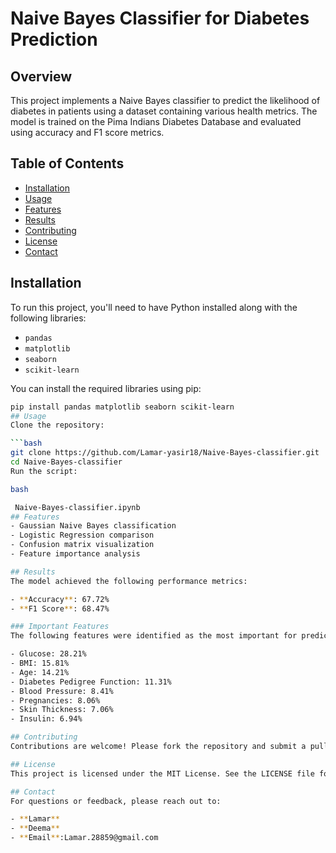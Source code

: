 # Naive Bayes Classifier for Diabetes Prediction

## Overview
This project implements a Naive Bayes classifier to predict the likelihood of diabetes in patients using a dataset containing various health metrics. The model is trained on the Pima Indians Diabetes Database and evaluated using accuracy and F1 score metrics.

## Table of Contents
- [Installation](#installation)
- [Usage](#usage)
- [Features](#features)
- [Results](#results)
- [Contributing](#contributing)
- [License](#license)
- [Contact](#contact)

## Installation
To run this project, you'll need to have Python installed along with the following libraries:
- `pandas`
- `matplotlib`
- `seaborn`
- `scikit-learn`

You can install the required libraries using pip:

```bash
pip install pandas matplotlib seaborn scikit-learn
## Usage
Clone the repository:

```bash
git clone https://github.com/Lamar-yasir18/Naive-Bayes-classifier.git
cd Naive-Bayes-classifier
Run the script:

bash

 Naive-Bayes-classifier.ipynb
## Features
- Gaussian Naive Bayes classification
- Logistic Regression comparison
- Confusion matrix visualization
- Feature importance analysis

## Results
The model achieved the following performance metrics:

- **Accuracy**: 67.72%
- **F1 Score**: 68.47%

### Important Features
The following features were identified as the most important for predicting diabetes:

- Glucose: 28.21%
- BMI: 15.81%
- Age: 14.21%
- Diabetes Pedigree Function: 11.31%
- Blood Pressure: 8.41%
- Pregnancies: 8.06%
- Skin Thickness: 7.06%
- Insulin: 6.94%

## Contributing
Contributions are welcome! Please fork the repository and submit a pull request for any improvements or bug fixes.

## License
This project is licensed under the MIT License. See the LICENSE file for details.

## Contact
For questions or feedback, please reach out to:

- **Lamar**
- **Deema**
- **Email**:Lamar.28859@gmail.com
